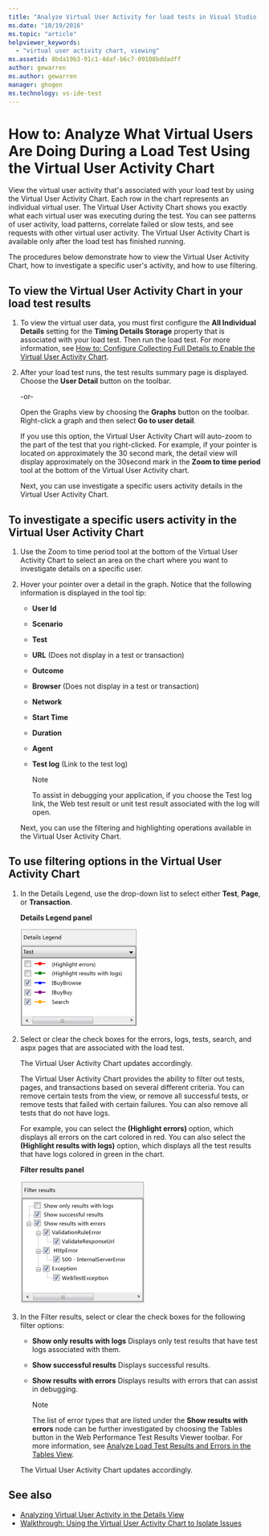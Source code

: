 ```yaml
---
title: "Analyze Virtual User Activity for load tests in Visual Studio | Microsoft Docs"
ms.date: "10/19/2016"
ms.topic: "article"
helpviewer_keywords:
  - "virtual user activity chart, viewing"
ms.assetid: 8bda19b3-91c1-4daf-b6c7-09108bddadff
author: gewarren
ms.author: gewarren
manager: ghogen
ms.technology: vs-ide-test
---
```

# How to: Analyze What Virtual Users Are Doing During a Load Test Using the Virtual User Activity Chart

View the virtual user activity that's associated with your load test by using the Virtual User Activity Chart. Each row in the chart represents an individual virtual user. The Virtual User Activity Chart shows you exactly what each virtual user was executing during the test. You can see patterns of user activity, load patterns, correlate failed or slow tests, and see requests with other virtual user activity. The Virtual User Activity Chart is available only after the load test has finished running.

The procedures below demonstrate how to view the Virtual User Activity Chart, how to investigate a specific user's activity, and how to use filtering.

## To view the Virtual User Activity Chart in your load test results

1.  To view the virtual user data, you must first configure the **All Individual Details** setting for the **Timing Details Storage** property that is associated with your load test. Then run the load test. For more information, see  [How to: Configure Collecting Full Details to Enable the Virtual User Activity Chart](../test/how-to-configure-load-tests-to-collect-full-details.md).

2.  After your load test runs, the test results summary page is displayed. Choose the **User Detail** button on the toolbar.

     -or-

     Open the Graphs view by choosing the **Graphs** button on the toolbar. Right-click a graph and then select **Go to user detail**.

     If you use this option, the Virtual User Activity Chart will auto-zoom to the part of the test that you right-clicked. For example, if your pointer is located on approximately the 30 second mark, the detail view will display approximately on the 30second mark in the **Zoom to time period** tool at the bottom of the Virtual User Activity chart.

     Next, you can use investigate a specific users activity details in the Virtual User Activity Chart.

## To investigate a specific users activity in the Virtual User Activity Chart

1.  Use the Zoom to time period tool at the bottom of the Virtual User Activity Chart to select an area on the chart where you want to investigate details on a specific user.

2.  Hover your pointer over a detail in the graph. Notice that the following information is displayed in the tool tip:

    -   **User Id**

    -   **Scenario**

    -   **Test**

    -   **URL** (Does not display in a test or transaction)

    -   **Outcome**

    -   **Browser** (Does not display in a test or transaction)

    -   **Network**

    -   **Start Time**

    -   **Duration**

    -   **Agent**

    -   **Test log** (Link to the test log)

        > [!NOTE]
        > To assist in debugging your application, if you choose the Test log link, the Web test result or unit test result associated with the log will open.

     Next, you can use the filtering and highlighting operations available in the Virtual User Activity Chart.

## To use filtering options in the Virtual User Activity Chart

1.  In the Details Legend, use the drop-down list to select either **Test**, **Page**, or **Transaction**.

     **Details Legend panel**

     ![Details legend panel](../test/media/ltest_detailslegend.png "LTest_DetailsLegend")

2.  Select or clear the check boxes for the errors, logs, tests, search, and aspx pages that are associated with the load test.

     The Virtual User Activity Chart updates accordingly.

     The Virtual User Activity Chart provides the ability to filter out tests, pages, and transactions based on several different criteria. You can remove certain tests from the view, or remove all successful tests, or remove tests that failed with certain failures. You can also remove all tests that do not have logs.

     For example, you can select the **(Highlight errors)** option, which displays all errors on the cart colored in red. You can also select the **(Highlight results with logs)** option, which displays all the test results that have logs colored in green in the chart.

     **Filter results panel**

     ![Filter results panel](../test/media/ltest_filterresults.png "LTest_FilterResults")

3.  In the Filter results, select or clear the check boxes for the following filter options:

    -   **Show only results with logs** Displays only test results that have test logs associated with them.

    -   **Show successful results** Displays successful results.

    -   **Show results with errors** Displays results with errors that can assist in debugging.

        > [!NOTE]
        > The list of error types that are listed under the **Show results with errors** node can be further investigated by choosing the Tables button in the Web Performance Test Results Viewer toolbar. For more information, see  [Analyze Load Test Results and Errors in the Tables View](../test/analyze-load-test-results-and-errors-in-the-tables-view.md).

     The Virtual User Activity Chart updates accordingly.

## See also

- [Analyzing Virtual User Activity in the Details View](../test/analyze-load-test-virtual-user-activity-in-the-details-view.md)
- [Walkthrough: Using the Virtual User Activity Chart to Isolate Issues](../test/walkthrough-use-the-virtual-user-activity-chart-to-isolate-issues.md)